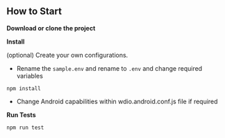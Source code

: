 ## How to Start

**Download or clone the project**

**Install**

(optional) Create your own configurations.

- Rename the `sample.env` and rename to `.env` and change required variables

`npm install`

- Change Android capabilities within wdio.android.conf.js file if required

**Run Tests**

`npm run test`

